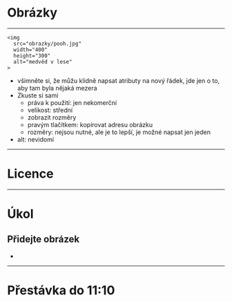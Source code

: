 <!-- .slide: data-state="c-slide-inter" -->

# Obrázky

---

<pre class="c-text-lg" contenteditable><code class="lang-html stretch" data-noescape><span class="fragmentx">&lt;img
  <span class="fragment">src="<span class="fragment">obrazky/pooh.jpg</span>"</span>
  <span class="fragment">width="<span class="fragment">400</span>"</span>
  <span class="fragment">height="<span class="fragment">300</span>"</span>
  <span class="fragment">alt="<span class="fragment">medvěd v lese</span>"</span>
&gt;</code></pre>


>>>
* všimněte si, že můžu klidně napsat atributy na nový řádek, jde jen o to, aby tam byla nějaká mezera
* Zkuste si sami
	* práva k použití: jen nekomerční
	* velikost: střední
	* zobrazit rozměry
	* pravým tlačítkem: kopírovat adresu obrázku
	* rozměry: nejsou nutné, ale je to lepší, je možné napsat jen jeden
* alt: nevidomí

---

# Licence

---

<!-- .slide: data-state="c-slide-task" -->

# Úkol

## Přidejte obrázek

>>>
*

---

<!-- .slide: data-state="c-slide-break" -->

# Přestávka do 11:10
